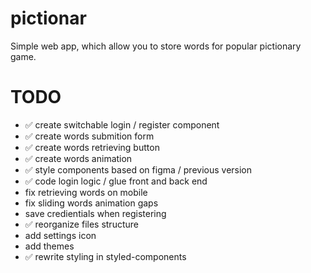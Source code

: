 # pictionar
Simple web app, which allow you to store words for popular pictionary game.

# TODO

- ✅	create switchable login / register component
- ✅ create words submition form
- ✅	create words retrieving button
- ✅	create words animation
- ✅	style components based on figma / previous version
- ✅	code login logic / glue front and back end
- fix retrieving words on mobile
- fix sliding words animation gaps
- save credientials when registering
- ✅ reorganize files structure
- add settings icon
- add themes
- ✅ rewrite styling in styled-components
